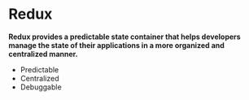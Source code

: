 # Redux 

**Redux provides a predictable state container that helps developers manage the state of their applications in a more organized and centralized manner.**

- Predictable
- Centralized
- Debuggable
